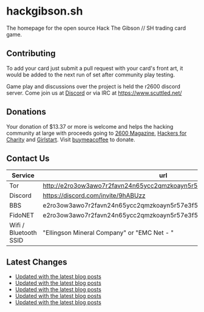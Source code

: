 # hackgibson.sh
The homepage for the open source Hack The Gibson // SH trading card game.


## Contributing

To add your card just submit a pull request with your card's front art, it would be added to the next run of set after community play testing.

Game play and discussions over the project is held the r2600 discord server. Come join us at [Discord](https://discord.com/invite/9hABUzz) or via IRC at https://www.scuttled.net/


## Donations

Your donation of $13.37 or more is welcome and helps the hacking community at large with proceeds going to [2600 Magazine](https://2600.com/), [Hackers for Charity](https://hackersforcharity.org) and [Girlstart](https://girlstart.org).  Visit [buymeacoffee](https://www.buymeacoffee.com/hackgibson.sh) to donate.


## Contact Us

Service | url
-|-
Tor | http://e2ro3ow3awo7r2favn24n65ycc2qmzkoayn5r57e3f56nvjwdcgg32ad.onion
Discord | https://discord.com/invite/9hABUzz
BBS | e2ro3ow3awo7r2favn24n65ycc2qmzkoayn5r57e3f56nvjwdcgg32ad.onion:23
FidoNET | e2ro3ow3awo7r2favn24n65ycc2qmzkoayn5r57e3f56nvjwdcgg32ad.onion:24554
Wifi / Bluetooth SSID | "Ellingson Mineral Company" or "EMC Net - <fidonet address>"

## Latest Changes
<!-- BLOG-POST-LIST:START -->
- [Updated with the latest blog posts](https://github.com/DFW2600/hackgibson.sh/commit/aec4b4ab1230ee12ca0f18e3a1d60f4541740151)
- [Updated with the latest blog posts](https://github.com/DFW2600/hackgibson.sh/commit/89a436fa181e6f6b2f1ae8da6378e7a49e5e7011)
- [Updated with the latest blog posts](https://github.com/DFW2600/hackgibson.sh/commit/ca9246744fa710f6ae056ea346cea81f22426ab3)
- [Updated with the latest blog posts](https://github.com/DFW2600/hackgibson.sh/commit/55108fa00cb96ebe9acb2211332d0b8c28c9be6f)
- [Updated with the latest blog posts](https://github.com/DFW2600/hackgibson.sh/commit/66a2bdc0143e723765493c94bcdbb2501f5e7c00)
<!-- BLOG-POST-LIST:END -->
